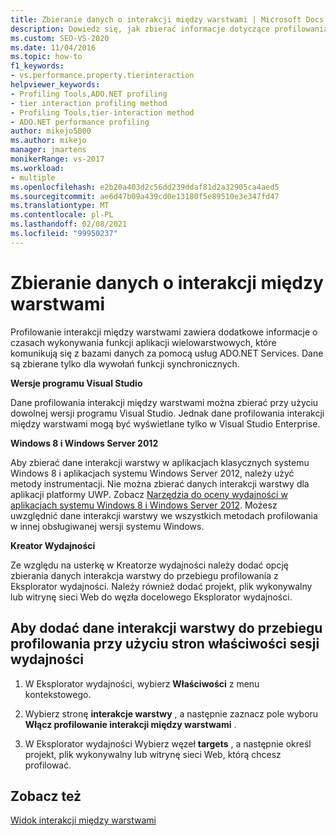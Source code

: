 ```yaml
---
title: Zbieranie danych o interakcji między warstwami | Microsoft Docs
description: Dowiedz się, jak zbierać informacje dotyczące profilowania warstwy dla aplikacji wielowarstwowych komunikujących się z bazami danych za pomocą usług ADO.NET Services.
ms.custom: SEO-VS-2020
ms.date: 11/04/2016
ms.topic: how-to
f1_keywords:
- vs.performance.property.tierinteraction
helpviewer_keywords:
- Profiling Tools,ADO.NET profiling
- tier interaction profiling method
- Profiling Tools,tier-interaction method
- ADO.NET performance profiling
author: mikejo5000
ms.author: mikejo
manager: jmartens
monikerRange: vs-2017
ms.workload:
- multiple
ms.openlocfilehash: e2b20a403d2c56dd239ddaf81d2a32905ca4aed5
ms.sourcegitcommit: ae6d47b09a439cd0e13180f5e89510e3e347fd47
ms.translationtype: MT
ms.contentlocale: pl-PL
ms.lasthandoff: 02/08/2021
ms.locfileid: "99950237"
---
```

# <a name="collect-tier-interaction-data"></a>Zbieranie danych o interakcji między warstwami

Profilowanie interakcji między warstwami zawiera dodatkowe informacje o czasach wykonywania funkcji aplikacji wielowarstwowych, które komunikują się z bazami danych za pomocą usług ADO.NET Services. Dane są zbierane tylko dla wywołań funkcji synchronicznych.

**Wersje programu Visual Studio**

Dane profilowania interakcji między warstwami można zbierać przy użyciu dowolnej wersji programu Visual Studio. Jednak dane profilowania interakcji między warstwami mogą być wyświetlane tylko w Visual Studio Enterprise.

**Windows 8 i Windows Server 2012**

Aby zbierać dane interakcji warstwy w aplikacjach klasycznych systemu Windows 8 i aplikacjach systemu Windows Server 2012, należy użyć metody instrumentacji. Nie można zbierać danych interakcji warstwy dla aplikacji platformy UWP. Zobacz [Narzędzia do oceny wydajności w aplikacjach systemu Windows 8 i Windows Server 2012](../profiling/performance-tools-on-windows-8-and-windows-server-2012-applications.md). Możesz uwzględnić dane interakcji warstwy we wszystkich metodach profilowania w innej obsługiwanej wersji systemu Windows.

**Kreator Wydajności**

Ze względu na usterkę w Kreatorze wydajności należy dodać opcję zbierania danych interakcja warstwy do przebiegu profilowania z Eksplorator wydajności. Należy również dodać projekt, plik wykonywalny lub witrynę sieci Web do węzła docelowego Eksplorator wydajności.

## <a name="to-add-tier-interaction-data-to-a-profiling-run-by-using-the-performance-session-property-pages"></a>Aby dodać dane interakcji warstwy do przebiegu profilowania przy użyciu stron właściwości sesji wydajności

1. W Eksplorator wydajności, wybierz **Właściwości** z menu kontekstowego.

2. Wybierz stronę **interakcje warstwy** , a następnie zaznacz pole wyboru **Włącz profilowanie interakcji między warstwami** .

3. W Eksplorator wydajności Wybierz węzeł **targets** , a następnie określ projekt, plik wykonywalny lub witrynę sieci Web, którą chcesz profilować.

## <a name="see-also"></a>Zobacz też

[Widok interakcji między warstwami](../profiling/tier-interactions-view.md)
